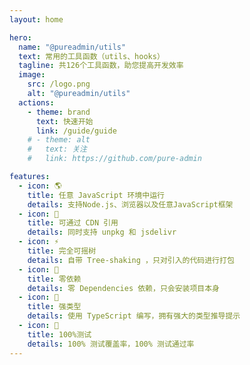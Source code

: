 ```yaml
---
layout: home

hero:
  name: "@pureadmin/utils"
  text: 常用的工具函数（utils、hooks）
  tagline: 共126个工具函数，助您提高开发效率
  image:
    src: /logo.png
    alt: "@pureadmin/utils"
  actions:
    - theme: brand
      text: 快速开始
      link: /guide/guide
    # - theme: alt
    #   text: 关注
    #   link: https://github.com/pure-admin

features:
  - icon: 🌎
    title: 任意 JavaScript 环境中运行
    details: 支持Node.js、浏览器以及任意JavaScript框架
  - icon: 📡
    title: 可通过 CDN 引用
    details: 同时支持 unpkg 和 jsdelivr
  - icon: ⚡️
    title: 完全可摇树
    details: 自带 Tree-shaking ，只对引入的代码进行打包
  - icon: 💫
    title: 零依赖
    details: 零 Dependencies 依赖，只会安装项目本身
  - icon: 🦾
    title: 强类型
    details: 使用 TypeScript 编写，拥有强大的类型推导提示
  - icon: 💯
    title: 100%测试
    details: 100% 测试覆盖率，100% 测试通过率
---
```


<script setup>
import { onMounted } from 'vue'
// import { useMessage } from "./components/message"
import { addReleaseTag } from './.vitepress/utils/createElement.ts'

onMounted(() => {
  addReleaseTag()
})

// const mess = h("span", {}, [
//   "文档使用",
//   h(
//     "a",
//     {
//       href: "https://vitepress.vuejs.org/",
//       target: "_blank",
//       style: {
//         color: "#409eff",
//       },
//     },
//     [" vitepress "]
//   ),
//   h(
//     "span",
//     "编写，vitepress 处于非稳定版本阶段，如点击页面遇到卡顿，请刷新浏览器即可"
//   ),
// ])

// const { message } = useMessage()

// if(process.env.NODE_ENV !== 'development') message?.info(() => mess, { closable: true, duration: 12000 })
</script>
